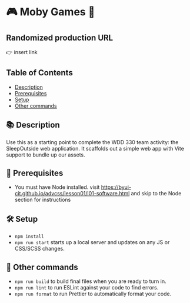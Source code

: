 # 🎮 Moby Games 👾

## Randomized production URL
 👉 insert link

## Table of Contents
- [Description](#-description)
- [Prerequisites](#-prerequisites)
- [Setup](#-setup)
- [Other commands](#-other-commands)

## 📚 Description

Use this as a starting point to complete the WDD 330 team activity: the SleepOutside web application. It scaffolds out a simple web app with Vite support to bundle up our assets.

## 🌴 Prerequisites

- You must have Node installed. visit https://byui-cit.github.io/advcss/lesson01/l01-software.html and skip to the Node section for instructions

## 🛠️ Setup

- `npm install`
- `npm run start` starts up a local server and updates on any JS or CSS/SCSS changes.

## 🔩 Other commands

- `npm run build` to build final files when you are ready to turn in.
- `npm run lint` to run ESLint against your code to find errors.
- `npm run format` to run Prettier to automatically format your code.
